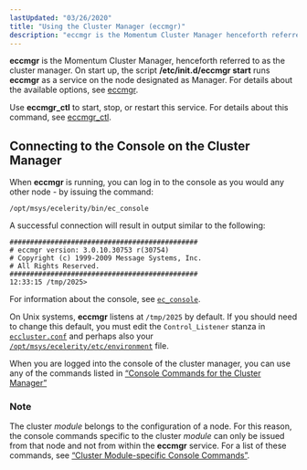 ```yaml
---
lastUpdated: "03/26/2020"
title: "Using the Cluster Manager (eccmgr)"
description: "eccmgr is the Momentum Cluster Manager henceforth referred to as the cluster manager On start up the script etc init d eccmgr start runs eccmgr as a service on the node designated as Manager For details about the available options see eccmgr Use eccmgr ctl to start stop or restart..."
---
```



**eccmgr** is the Momentum Cluster Manager, henceforth referred to as the cluster manager. On start up, the script **/etc/init.d/eccmgr start**       runs **eccmgr** as a service on the node designated as Manager. For details about the available options, see [eccmgr](/momentum/4/executable/eccmgr).

Use **eccmgr_ctl** to start, stop, or restart this service. For details about this command, see [eccmgr_ctl](/momentum/4/executable/eccmgr-ctl).

## <a name="idp4323200"></a> Connecting to the Console on the Cluster Manager

When **eccmgr** is running, you can log in to the console as you would any other node - by issuing the command:

`/opt/msys/ecelerity/bin/ec_console`

A successful connection will result in output similar to the following:

```
##############################################
# eccmgr version: 3.0.10.30753 r(30754)
# Copyright (c) 1999-2009 Message Systems, Inc.
# All Rights Reserved.
##############################################
12:33:15 /tmp/2025>
```

For information about the console, see [`ec_console`](/momentum/4/4-operations#operations.console).

On Unix systems, **eccmgr** listens at `/tmp/2025` by default. If you should need to change this default, you must edit the `Control_Listener` stanza in [`eccluster.conf`](/momentum/4/config/ref-eccluster-conf) and perhaps also your [`/opt/msys/ecelerity/etc/environment`](/momentum/4/environment-file) file.

When you are logged into the console of the cluster manager, you can use any of the commands listed in [“Console Commands for the Cluster Manager”](/momentum/4/cluster-config-operations-eccmgr-console)

### Note

The cluster *module* belongs to the configuration of a node. For this reason, the console commands specific to the cluster *module* can only be issued from that node and not from within the **eccmgr** service. For a list of these commands, see [“Cluster Module-specific Console Commands”](/momentum/4/modules/4-modules-cluster#modules.cluster.console).